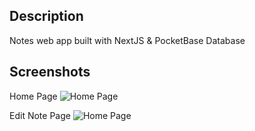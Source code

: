 
## Description

Notes web app built with NextJS & PocketBase Database

## Screenshots

Home Page
![Home Page](https://i.imgur.com/Wu0DWBI.png)

Edit Note Page
![Home Page](https://i.imgur.com/E2cCtuq.png)
